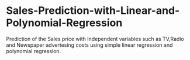 # Sales-Prediction-with-Linear-and-Polynomial-Regression

Prediction of the Sales price with Independent variables such as TV,Radio and Newspaper advertesing costs using simple linear regression and polynomial regression.
